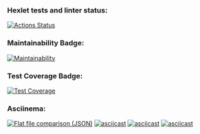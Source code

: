### Hexlet tests and linter status:
[![Actions Status](https://github.com/Idzanaagi/frontend-project-lvl2/workflows/hexlet-check/badge.svg)](https://github.com/Idzanaagi/frontend-project-lvl2/actions)
### Maintainability Badge:
[![Maintainability](https://api.codeclimate.com/v1/badges/7738822b0fdf09bea9cb/maintainability)](https://codeclimate.com/github/Idzanaagi/frontend-project-lvl2/maintainability)
### Test Coverage Badge:
[![Test Coverage](https://api.codeclimate.com/v1/badges/7738822b0fdf09bea9cb/test_coverage)](https://codeclimate.com/github/Idzanaagi/frontend-project-lvl2/test_coverage)
### Asciinema:
[![Flat file comparison (JSON)](https://asciinema.org/a/MFE17Vn6y8edH8fVoq4mqsw4n.svg)](https://asciinema.org/a/MFE17Vn6y8edH8fVoq4mqsw4n)
[![asciicast](https://asciinema.org/a/PosWtQnQR8UxskRGDztbYZrgV.svg)](https://asciinema.org/a/PosWtQnQR8UxskRGDztbYZrgV)
[![asciicast](https://asciinema.org/a/RWNDfs3feco4NGuQHRSpsgTlI.svg)](https://asciinema.org/a/RWNDfs3feco4NGuQHRSpsgTlI)
[![asciicast](https://asciinema.org/a/iFkDTzxHGJDyZiXR3zsevLIeu.svg)](https://asciinema.org/a/iFkDTzxHGJDyZiXR3zsevLIeu)